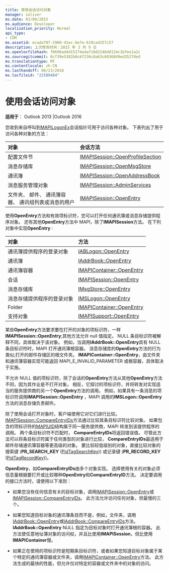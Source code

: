 ```yaml
---
title: 使用会话访问对象
manager: soliver
ms.date: 03/09/2015
ms.audience: Developer
localization_priority: Normal
api_type:
- COM
ms.assetid: ecada707-2960-41ec-be7e-619cad257c57
description: 上次修改时间：2015 年 3 月 9 日
ms.openlocfilehash: f0696ad4d15274e4af18d2246dd124c1bfee1a2c
ms.sourcegitcommit: 0cf39e5382b8c6f236c8a63c6036849ed3527ded
ms.translationtype: MT
ms.contentlocale: zh-CN
ms.lasthandoff: 08/23/2018
ms.locfileid: "22589404"
---
```

# <a name="accessing-objects-by-using-the-session"></a>使用会话访问对象

  
  
**适用于**： Outlook 2013 |Outlook 2016 
  
您收到来自呼叫到[MAPILogonEx](mapilogonex.md)会话指针可用于访问各种对象。 下表列出了用于访问各种对象的方法： 
  
|**对象**|**会话方法**|
|:-----|:-----|
|配置文件节  <br/> |[IMAPISession::OpenProfileSection](imapisession-openprofilesection.md) <br/> |
|消息存储库  <br/> |[IMAPISession::OpenMsgStore](imapisession-openmsgstore.md) <br/> |
|通讯簿  <br/> |[IMAPISession::OpenAddressBook](imapisession-openaddressbook.md) <br/> |
|消息服务管理对象  <br/> |[IMAPISession::AdminServices](imapisession-adminservices.md) <br/> |
|文件夹、 邮件、 通讯簿容器、 通讯组列表或消息的用户  <br/> |[IMAPISession::OpenEntry](imapisession-openentry.md) <br/> |
   
使用**OpenEntry**方法和有效项标识符，您可以打开任何通讯簿或消息存储提供程序对象。 还有其他**OpenEntry**方法中 MAPI，除了**IMAPISession**方法。 在下列对象中实现**OpenEntry** : 
  
|**对象**|**方法**|
|:-----|:-----|
|通讯簿提供程序的登录对象  <br/> |[IABLogon::OpenEntry](iablogon-openentry.md) <br/> |
|通讯簿  <br/> |[IAddrBook::OpenEntry](iaddrbook-openentry.md) <br/> |
|通讯簿容器  <br/> |[IMAPIContainer::OpenEntry](imapicontainer-openentry.md) <br/> |
|会话  <br/> |[IMAPISession::OpenEntry](imapisession-openentry.md) <br/> |
|消息存储库  <br/> |[IMsgStore::OpenEntry](imsgstore-openentry.md) <br/> |
|消息存储提供程序的登录对象  <br/> |[IMSLogon::OpenEntry](imslogon-openentry.md) <br/> |
|Folder  <br/> |[IMAPIContainer::OpenEntry](imapicontainer-openentry.md) <br/> |
|支持对象  <br/> |[IMAPISupport::OpenEntry](imapisupport-openentry.md) <br/> |
   
某些**OpenEntry**方法要求要在打开的对象的项标识符，一样**IMAPISession::OpenEntry**;其他方法允许 null 值指定。 NULL 条目标识符被解释不同，具体取决于该对象。 例如，当调用**IAddrBook::OpenEntry**具有 NULL 条目标识符时，MAPI 打开通讯簿根容器。 消息存储库的**OpenEntry**方法的行为类似;打开的邮件存储区的根文件夹。 **IMAPIContainer::OpenEntry**，由文件夹和通讯簿容器实现可能返回 MAPI_E_INVALID_PARAMETER 或根容器，具体取决于实施。 
  
不允许 NULL 值的项标识符，除了会话的**OpenEntry**方法从其他**OpenEntry**方法不同，因为其作业是不打开对象。 相反，它探讨的项标识符，并将转发对实现适当的服务提供商的另一个**OpenEntry**方法的调用。 例如，如果具有一条消息的项标识符调用**IMAPISession::OpenEntry** ，MAPI 调用的**IMSLogon::OpenEntry**方法的消息存储负责邮件。 
  
除了使用会话打开对象时，客户端使用它对它们进行比较。 [IMAPISession::CompareEntryIDs](imapisession-compareentryids.md)方法通过比较其条目标识符比较对象。 如果包含的项标识符的[MAPIUID](mapiuid.md)结构属于同一服务提供商，MAPI 转发到该提供程序的调用。 两个条目标识符不匹配时， **CompareEntryIDs**将返回错误值。 尽管此方法可以将条目标识符属于任何类型的对象进行比较， **CompareEntryIDs**最适用于邮件存储通讯簿容器等更高级的对象。 要比较较低级别的对象，直接比较对象的搜索键 (**PR_SEARCH_KEY** ([PidTagSearchKey](pidtagsearchkey-canonical-property.md))) 或记录键 (**PR_RECORD_KEY** ([PidTagRecordKey](pidtagrecordkey-canonical-property.md)))。 
  
**OpenEntry**，如**CompareEntryIDs**由多个对象实现。 选择使用有关的对象必须信息量根据要打开或比较哪种**OpenEntry**和**CompareEntryID**方法。 决定要调用的接口方法时，请使用以下准则： 
  
- 如果您没有任何信息有关的目标对象，调用[IMAPISession::OpenEntry](imapisession-openentry.md)或[IMAPISession::CompareEntryIDs](imapisession-compareentryids.md)。 此方法允许访问任何对象，但最慢的三个。
    
- 如果您知道目标对象的通讯簿条目而不是，例如，文件夹，调用[IAddrBook::OpenEntry](iaddrbook-openentry.md)或[IAddrBook::CompareEntryIDs](iaddrbook-compareentryids.md)方法。 **IAddrBook::OpenEntry** NULL 指定为目标对象时打开通讯簿根的容器。 此方法使任意地址簿对象的访问权，并且比使用**IMAPISession**，但比使用**IMAPIContainer**慢。
    
- 如果正在使用的项标识符是短期条目标识符，或者如果您知道目标对象属于某个特定的通讯簿容器或文件夹，调用[IMAPIContainer::OpenEntry](imapicontainer-openentry.md)方法。 此方法生成的最快的性能，但允许仅对特定的容器或文件夹中的对象的访问。 
    

